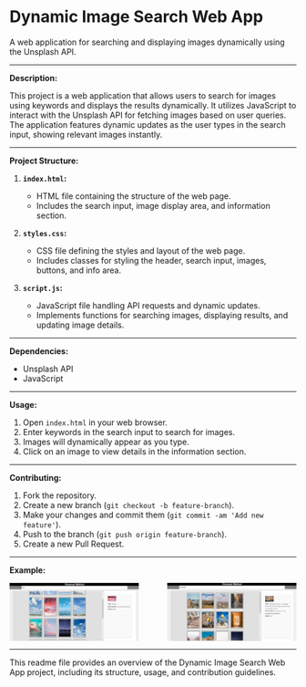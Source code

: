 # Dynamic Image Search Web App

A web application for searching and displaying images dynamically using the Unsplash API.

---

**Description:**

This project is a web application that allows users to search for images using keywords and displays the results dynamically. It utilizes JavaScript to interact with the Unsplash API for fetching images based on user queries. The application features dynamic updates as the user types in the search input, showing relevant images instantly.

---

**Project Structure:**

1. **`index.html`:**
   - HTML file containing the structure of the web page.
   - Includes the search input, image display area, and information section.

2. **`styles.css`:**
   - CSS file defining the styles and layout of the web page.
   - Includes classes for styling the header, search input, images, buttons, and info area.

3. **`script.js`:**
   - JavaScript file handling API requests and dynamic updates.
   - Implements functions for searching images, displaying results, and updating image details.

---

**Dependencies:**
- Unsplash API
- JavaScript

---

**Usage:**

1. Open `index.html` in your web browser.
2. Enter keywords in the search input to search for images.
3. Images will dynamically appear as you type.
4. Click on an image to view details in the information section.

---

**Contributing:**

1. Fork the repository.
2. Create a new branch (`git checkout -b feature-branch`).
3. Make your changes and commit them (`git commit -am 'Add new feature'`).
4. Push to the branch (`git push origin feature-branch`).
5. Create a new Pull Request.

---

**Example:**
<div style="display: flex; justify-content: space-between;">
    <img src="example1.png" alt="Example 1" style="width: 45%;">
    <img src="example2.png" alt="Example 2" style="width: 45%;">
</div>

---

This readme file provides an overview of the Dynamic Image Search Web App project, including its structure, usage, and contribution guidelines.
